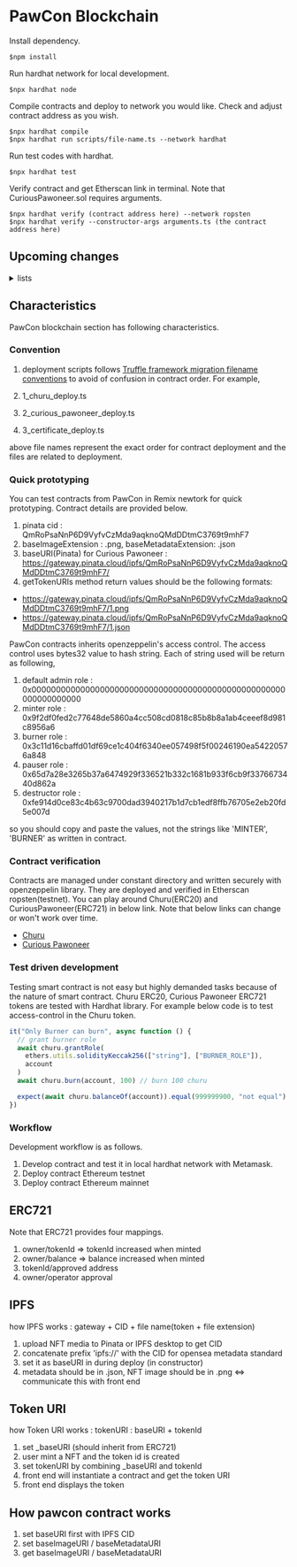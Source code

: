 # PawCon Blockchain

Install dependency.

```shell
$npm install
```

Run hardhat network for local development.

```shell
$npx hardhat node
```

Compile contracts and deploy to network you would like. Check and adjust contract address as you wish.

```shell
$npx hardhat compile
$npx hardhat run scripts/file-name.ts --network hardhat
```

Run test codes with hardhat.

```shell
$npx hardhat test
```

Verify contract and get Etherscan link in terminal. Note that CuriousPawoneer.sol requires arguments.

```shell
$npx hardhat verify (contract address here) --network ropsten
$npx hardhat verify --constructor-args arguments.ts (the contract address here)
```

## Upcoming changes

<details>
<summary>lists</summary>

## Upgradable contract

Upcoming PawCon contracts will be upgradable with proxy pattern. This will less burden for developers to write absolutely-flawless-smart-contract.

```shell
# upgradable contracts dependency
$npm i@openzeppelin/contracts-upgradeable
$npm i @openzeppelin/hardhat-upgrades
$npm i @nomiclabs/hardhat-ethers
$npm i ethers
```

</details>

## Characteristics

PawCon blockchain section has following characteristics.

### Convention

1. deployment scripts follows [Truffle framework migration filename conventions](https://trufflesuite.com/docs/truffle/getting-started/running-migrations.html) to avoid of confusion in contract order. For example,

1. 1_churu_deploy.ts
1. 2_curious_pawoneer_deploy.ts
1. 3_certificate_deploy.ts

above file names represent the exact order for contract deployment and the files are related to deployment.

### Quick prototyping

You can test contracts from PawCon in Remix newtork for quick prototyping. Contract details are provided below.

1. pinata cid : QmRoPsaNnP6D9VyfvCzMda9aqknoQMdDDtmC3769t9mhF7
1. baseImageExtension : .png, baseMetadataExtension: .json
1. baseURI(Pinata) for Curious Pawoneer : https://gateway.pinata.cloud/ipfs/QmRoPsaNnP6D9VyfvCzMda9aqknoQMdDDtmC3769t9mhF7/
1. getTokenURIs method return values should be the following formats:

- https://gateway.pinata.cloud/ipfs/QmRoPsaNnP6D9VyfvCzMda9aqknoQMdDDtmC3769t9mhF7/1.png
- https://gateway.pinata.cloud/ipfs/QmRoPsaNnP6D9VyfvCzMda9aqknoQMdDDtmC3769t9mhF7/1.json

PawCon contracts inherits openzeppelin's access control. The access control uses bytes32 value to hash string. Each of string used will be return as following,

1. default admin role : 0x0000000000000000000000000000000000000000000000000000000000000000
1. minter role : 0x9f2df0fed2c77648de5860a4cc508cd0818c85b8b8a1ab4ceeef8d981c8956a6
1. burner role : 0x3c11d16cbaffd01df69ce1c404f6340ee057498f5f00246190ea54220576a848
1. pauser role : 0x65d7a28e3265b37a6474929f336521b332c1681b933f6cb9f3376673440d862a
1. destructor role : 0xfe914d0ce83c4b63c9700dad3940217b1d7cb1edf8ffb76705e2eb20fd5e007d

so you should copy and paste the values, not the strings like 'MINTER', 'BURNER' as written in contract.

### Contract verification

Contracts are managed under constant directory and written securely with openzeppelin library. They are deployed and verified in Etherscan ropsten(testnet). You can play around Churu(ERC20) and CuriousPawoneer(ERC721) in below link. Note that below links can change or won't work over time.

- [Churu](https://ropsten.etherscan.io/address/0x0f4d7069B9a58699D7c369F9ac97777fBDe4e8e4#code)
- [Curious Pawoneer](https://ropsten.etherscan.io/address/0x0D684a95D43169Dca01eBf6d78ac31079e6f6a31#code)

### Test driven development

Testing smart contract is not easy but highly demanded tasks because of the nature of smart contract. Churu ERC20, Curious Pawoneer ERC721 tokens are tested with Hardhat library. For example below code is to test access-control in the Churu token.

```ts
it("Only Burner can burn", async function () {
  // grant burner role
  await churu.grantRole(
    ethers.utils.solidityKeccak256(["string"], ["BURNER_ROLE"]),
    account
  )
  await churu.burn(account, 100) // burn 100 churu

  expect(await churu.balanceOf(account)).equal(999999900, "not equal")
})
```

### Workflow

Development workflow is as follows.

1. Develop contract and test it in local hardhat network with Metamask.
1. Deploy contract Ethereum testnet
1. Deploy contract Ethereum mainnet

## ERC721

Note that ERC721 provides four mappings.

1. owner/tokenId => tokenId increased when minted
1. owner/balance => balance increased when minted
1. tokenId/approved address
1. owner/operator approval

## IPFS

how IPFS works : gateway + CID + file name(token + file extension)

1. upload NFT media to Pinata or IPFS desktop to get CID
1. concatenate prefix 'ipfs://' with the CID for opensea metadata standard
1. set it as baseURI in during deploy (in constructor)
1. metadata should be in .json, NFT image should be in .png <=> communicate this with front end

## Token URI

how Token URI works : tokenURI : baseURI + tokenId

1. set \_baseURI (should inherit from ERC721)
1. user mint a NFT and the token id is created
1. set tokenURI by combining \_baseURI and tokenId
1. front end will instantiate a contract and get the token URI
1. front end displays the token

## How pawcon contract works

1. set baseURI first with IPFS CID
1. set baseImageURI / baseMetadataURI
1. get baseImageURI / baseMetadataURI
